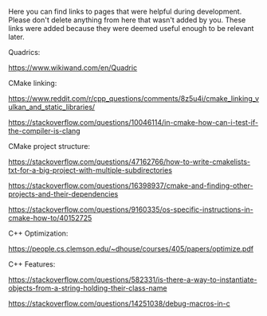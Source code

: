 Here you can find links to pages that were helpful during development. Please don't delete anything from here that wasn't added by you. These links were added because they were deemed useful enough to be relevant later.

Quadrics:

https://www.wikiwand.com/en/Quadric

CMake linking: 

https://www.reddit.com/r/cpp_questions/comments/8z5u4i/cmake_linking_vulkan_and_static_libraries/

https://stackoverflow.com/questions/10046114/in-cmake-how-can-i-test-if-the-compiler-is-clang

CMake project structure:

https://stackoverflow.com/questions/47162766/how-to-write-cmakelists-txt-for-a-big-project-with-multiple-subdirectories

https://stackoverflow.com/questions/16398937/cmake-and-finding-other-projects-and-their-dependencies

https://stackoverflow.com/questions/9160335/os-specific-instructions-in-cmake-how-to/40152725

C++ Optimization:

https://people.cs.clemson.edu/~dhouse/courses/405/papers/optimize.pdf

C++ Features:

https://stackoverflow.com/questions/582331/is-there-a-way-to-instantiate-objects-from-a-string-holding-their-class-name

https://stackoverflow.com/questions/14251038/debug-macros-in-c